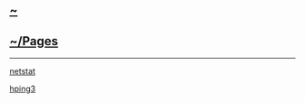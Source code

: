 ## [~](../README.md)

## [~/Pages](pages.md)

---

[netstat](netstat_linux.html)

[hping3](hping3.html)
